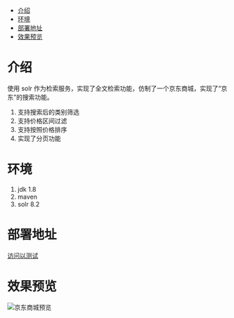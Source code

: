 - [介绍](#介绍)
- [环境](#环境)
- [部署地址](#部署地址)
- [效果预览](#效果预览)

# 介绍
使用 solr 作为检索服务，实现了全文检索功能，仿制了一个京东商城，实现了“京东”的搜索功能。

1. 支持搜索后的类别筛选
2. 支持价格区间过滤
3. 支持按照价格排序
4. 实现了分页功能

# 环境
1. jdk 1.8
2. maven
3. solr 8.2

# 部署地址
[访问以测试](http://167.71.143.69:8080/jd/product/list)

# 效果预览
![京东商城预览](https://github.com/mingtingouyang/jd-solr-search/blob/master/jd.gif)
